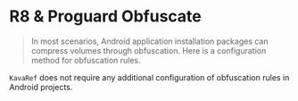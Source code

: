# R8 & Proguard Obfuscate

> In most scenarios, Android application installation packages can compress volumes through obfuscation.
> Here is a configuration method for obfuscation rules.

`KavaRef` does not require any additional configuration of obfuscation rules in Android projects.